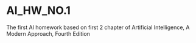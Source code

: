 # AI_HW_NO.1
The first AI homework based on first 2 chapter of Artificial Intelligence, A Modern Approach, Fourth Edition
